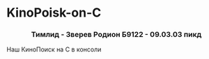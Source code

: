 # KinoPoisk-on-C
<h3 align="center">Тимлид - Зверев Родион Б9122 - 09.03.03 пикд</h3> 
Наш КиноПоиск на С в консоли

